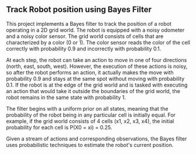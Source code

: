 ## Track Robot position using Bayes Filter
This project implements a Bayes filter to track the position of a robot operating in a 2D grid world. The robot is equipped with a noisy odometer and a noisy color sensor. The grid world consists of cells that are characterized by a color (0 or 1). The color sensor reads the color of the cell correctly with probability 0.9 and incorrectly with probability 0.1.

At each step, the robot can take an action to move in one of four directions (north, east, south, west). However, the execution of these actions is noisy, so after the robot performs an action, it actually makes the move with probability 0.9 and stays at the same spot without moving with probability 0.1. If the robot is at the edge of the grid world and is tasked with executing an action that would take it outside the boundaries of the grid world, the robot remains in the same state with probability 1.

The filter begins with a uniform prior on all states, meaning that the probability of the robot being in any particular cell is initially equal. For example, if the grid world consists of 4 cells (x1, x2, x3, x4), the initial probability for each cell is P(X0 = xi) = 0.25.

Given a stream of actions and corresponding observations, the Bayes filter uses probabilistic techniques to estimate the robot's current position.
